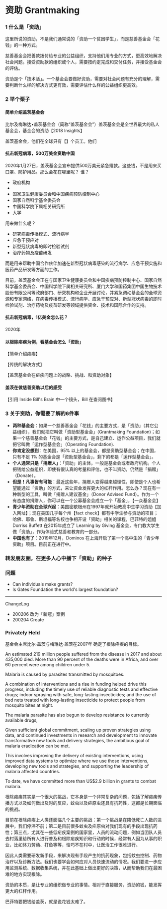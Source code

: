 # 资助 Grantmaking

### 1 什么是「资助」

这里所说的资助，不是我们通常说的「资助一个贫困学生」，而是慈善基金会「花钱」的一种方式。

慈善基金会把善款拨付给专业的公益组织，支持他们用专业的方式，更高效地解决社会问题。接受资助款的组织或个人，需要按约定完成和交付任务，并接受基金会的评估。

资助是个「技术活」。一个基金会要做好资助，需要对社会问题有充分的理解，需要判断什么样的解决方式更有效，需要评估什么样的公益组织更高效。

### 2 举个栗子
#### 简单介绍盖茨基金会

比尔及梅琳达•盖茨基金会（简称“盖茨基金会”）盖茨基金会是全世界最大的私人基金会，基金会的资助【2018 Insights】


盖茨基金会，他们在全球只有【】个员工。他们

#### 抗击新冠病毒，500万美金资助中国

2020年1月27日，盖茨基金会宣布提供500万美元紧急赠款。这些钱，不是用来买口罩、防护用品。那么会花在哪里呢？
谁？
- 政府机构
- 
- 国家卫生健康委员会和中国疾病预防控制中心
- 国家自然科学基金委员会
- 中国科学院下属相关研究所
- 大学

用来做什么呢？

- 研究病毒传播模式、流行病学
- 应急干预应对
- 新型冠状病毒的即时检验试剂
- 治疗药物及疫苗研发

而是用来帮助中国合作伙伴加速在新型冠状病毒感染的流行病学、应急干预实施和医药产品研发等方面的工作。

目前，盖茨基金会正在与国家卫生健康委员会和中国疾病预防控制中心、国家自然科学基金委员会、中国科学院下属相关研究所、厦门大学和国药集团中国生物技术股份有限公司等政府部门、研究机构和企业开展讨论，并紧急调动基金会的全球资源和专家网络，在病毒传播模式、流行病学、应急干预应对、新型冠状病毒的即时检验试剂、治疗药物及疫苗研发等领域提供资金、技术和国际合作的支持。

#### 抗击新冠病毒，1亿美金怎么花？
2020年


#### 以根除疟疾为例，看基金会怎么「资助」

【简单介绍疟疾】

【传统的解决方式】

【盖茨基金会在疟疾问题上的战略、挑战、和资助对象】

#### 盖茨在做慈善资助以后的感受

【引用 Inside Bill's Brain 中一个镜头，Bill 在查阅图书】


### 3 关于资助，你需要了解的6件事

- **两种基金会**：如果一个慈善基金会「花钱」的主要方式，是「资助」（其它公益组织），我们就把它叫做「资助型基金会」(Grantmaking Foundation)；如果一个慈善基金会「花钱」的主要方式，是自己建立、运作公益项目，我们就把它叫做「运作型基金会」（Operating Foundation). 
- **你肯定没想到**：在美国，95% 以上的基金会，都是资助型基金会；在中国，只有不足 1% 的基金会是「资助型基金会」，剩下的都是「运作型基金会」。
- **个人通常只是「捐赠人」**：「资助」的主体，一般是基金会或者政府机构。个人把钱给公益组织，即使有很认真的考量和评估，也不叫资助，仍然是「捐赠」（Donate）。
- **但是！凡事皆有可能**：最近这些年，捐赠人变得越来越理性，即使是个人也希望能通过「资助」的方式，来让资金发挥更大的杠杆作用。怎么办？现在有一种新型的工具，叫做「捐赠人建议基金」（Donor Advised Fund）。作为一个有态度的捐赠人，你可以在一个公募基金会成立一个「基金」，【一众基金会】
- **青少年资助在全球兴起**：美国密歇根州在1997年就开始教高中生学习资助【加入网址】；现在美国几乎每个州【fact check】都有中学生参与资助的项目；哈佛、耶鲁、斯坦福等名校也争相开设「资助」相关的课程，巴菲特的姐姐 Dorriss Buffett 在2015年成立了 Learning by Giving 基金会，专门教大学生做「资助」，作为体验式慈善和教育的一部分。
- **中国也有了**：2019年12月，Dominos 在上海开启了第一个高中生的「青少年资助」项目。目前正在进行中。

### 转发朋友圈，在更多人心中播下「资助」的种子

### 问题
- Can individuals make grants? 
- Is Gates Foundation the world's largest foundation? 






-----
ChangeLog

- 200206 改为「新冠」案例
- 200204 Create 


### Privately Held


基金会主席比尔·盖茨与梅琳达·盖茨在2007年 确定了根除疟疾的目标。

An estimated 219 million people suffered from the disease in 2017 and about 435,000 died. More than 90 percent of the deaths were in Africa, and over 60 percent were among children under 5.

Malaria is caused by parasites transmitted by mosquitoes. 

A combination of interventions and a rise in funding helped drive this progress, including the timely use of reliable diagnostic tests and effective drugs; indoor spraying with safe, long-lasting insecticides; and the use of bed nets treated with long-lasting insecticide to protect people from mosquito bites at night.

The malaria parasite has also begun to develop resistance to currently available drugs,

Given sufficient global commitment, scaling up proven strategies using data, and continued investments in research and development to innovate transformative new tools and delivery strategies, the ambitious goal of malaria eradication can be met.

This involves improving the delivery of existing interventions, using improved data systems to optimize where we use those interventions, developing new tools and strategies, and supporting the leadership of malaria affected countries.

To date, we have committed more than US$2.9 billion in grants to combat malaria. 

根除疟疾其实是一个很大的挑战，它本身是一个非常复杂的问题，包括了解疟疾传播方式以及如何做出及时的反应，蚊虫以及疟原虫还具有抗药性，这都是长期面临的挑战。

目前在根除疟疾上人类还面临几个主要的挑战：第一个挑战是在降低死亡人数的进展中，我们停滞不前；第二是目前很多蚊虫及疟原虫对我们现有的手段出现抗药性；第三点，尤其在一些低疟疾案例的国家里，人员的流动问题，例如当团队人员去村落里给所有人进行普及和根除疟疾知识和行动的时候，经常有人因为从事的职业，比如体力劳动、打鱼等等，恰巧不在村中，让医治工作很难进行。

因此人类需要研发新手段，来解决现有手段产生的抗药现象，包括蚊虫控制、药物治疗以及诊断方法。我们也要学会如何应对人员快速流动的情况。我们要进一步应用监测系统、数据收集系统，并在此基础上做出更好的决策，从而帮助我们在最困难的地方实现根除。

资助的本质，是让专业的组织做专业的事情。相对于直接服务，资助的钱，能发挥更大的杠杆作用。

巴菲特要把钱给盖茨，就是说花钱太难了。
